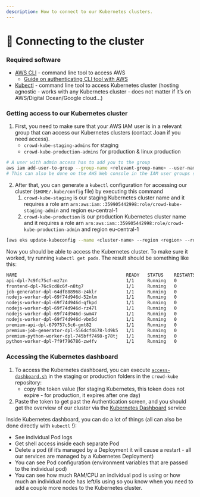 ```yaml
---
description: How to connect to our Kubernetes clusters.
---
```


# 🔌 Connecting to the cluster

### Required software

- [AWS CLI](https://docs.aws.amazon.com/cli/latest/userguide/getting-started-install.html) - command line tool to access AWS
    - [Guide on authenticating CLI tool with AWS](https://docs.aws.amazon.com/cli/latest/userguide/cli-configure-files.html)
- [Kubectl](https://kubernetes.io/docs/tasks/tools/) - command line tool to access Kubernetes cluster (hosting agnostic - works with any Kubernetes cluster - does not matter if it’s on AWS/Digital Ocean/Google cloud…)

### Getting access to our Kubernetes cluster

1. First, you need to make sure that your AWS IAM user is in a relevant group that can access our Kubernetes clusters (contact Joan if you need access).
    - `crowd-kube-staging-admins` for staging
    - `crowd-kube-production-admins` for production & linux production
    
```bash
# A user with admin access has to add you to the group
aws iam add-user-to-group --group-name <relevant-group-name> --user-name <IAM user name>
# This can also be done on the AWS Web console in the IAM user groups section
```

2. After that, you can generate a `kubectl` configuration for accessing our cluster (`$HOME/.kube/config` file) by executing this command
    1. `crowd-kube-staging` is our staging Kubernetes cluster name and it requires a role arn `arn:aws:iam::359905442998:role/crowd-kube-staging-admin` and region eu-central-1
    2. `crowd-kube-production` is our production Kubernetes cluster name and it requires a role arn `arn:aws:iam::359905442998:role/crowd-kube-production-admin` and region eu-central-1

```bash
[aws eks update-kubeconfig --name <cluster-name> --region <region> --role-arn arn:aws:iam::359905442998:role/<iam-role-name>](https://www.notion.so/c33bcb8a931a4f169c543847aab96beb?pvs=21)
```

Now you should be able to access the Kubernetes cluster. To make sure it worked, try running `kubectl get pods`. The result should be something like this:

```bash
NAME                                         READY   STATUS    RESTARTS      AGE
api-dpl-7c9fc75cf-mz7zn                      1/1     Running   0             20h
frontend-dpl-76c9cd8c6f-n8tg7                1/1     Running   0             133m
job-generator-dpl-64df888968-z4klr           1/1     Running   0             20h
nodejs-worker-dpl-69f74d946d-52nlm           1/1     Running   0             20h
nodejs-worker-dpl-69f74d946d-qfkpd           1/1     Running   0             20h
nodejs-worker-dpl-69f74d946d-rz47l           1/1     Running   0             20h
nodejs-worker-dpl-69f74d946d-swm47           1/1     Running   0             20h
nodejs-worker-dpl-69f74d946d-vbn5d           1/1     Running   0             20h
premium-api-dpl-679757c5c6-gmt82             1/1     Running   0             23h
premium-job-generator-dpl-556dcf4678-ld9k5   1/1     Running   0             23h
premium-python-worker-dpl-745bff7498-g78tj   1/1     Running   0             23h
python-worker-dpl-7f9f796786-zw4fv           1/1     Running   0             23h
```

### Accessing the Kubernetes dashboard

1. To access the Kubernetes dashboard, you can execute [`access-dashboard.sh`](http://access-dashboard.sh/) in the staging or production folders in the `crowd-kube` repository:
    - copy the token value (for staging Kubernetes, this token does not expire - for production, it expires after one day)
2. Paste the token to get past the Authentication screen, and you should get the overview of our cluster via the [Kubernetes Dashboard](https://kubernetes.io/docs/tasks/access-application-cluster/web-ui-dashboard/) service

Inside Kubernetes dashboard, you can do a lot of things (all can also be done directly with `kubectl` !):

- See individual Pod logs
- Get shell access inside each separate Pod
- Delete a pod (if it’s managed by a Deployment it will cause a restart - all our services are managed by a Kubernetes Deployment)
- You can see Pod configuration (environment variables that are passed to the individual pod)
- You can see how much RAM/CPU an individual pod is using or how much an individual node has left/is using so you know when you need to add a couple more nodes to the Kubernetes cluster.